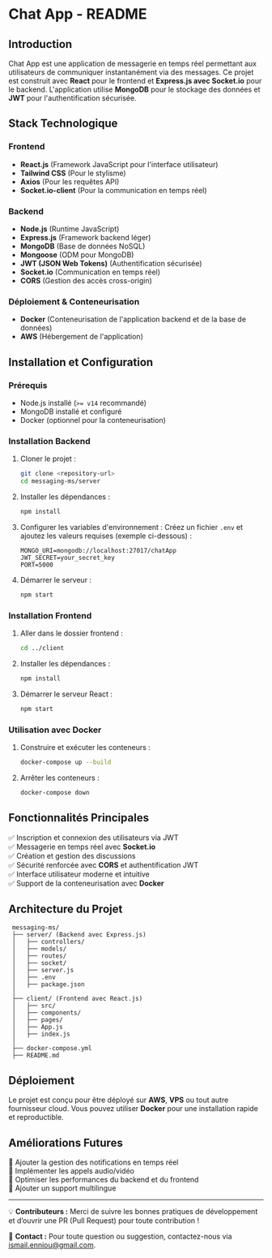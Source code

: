 # Chat App - README

## Introduction

Chat App est une application de messagerie en temps réel permettant aux utilisateurs de communiquer instantanément via des messages. Ce projet est construit avec **React** pour le frontend et **Express.js avec Socket.io** pour le backend. L'application utilise **MongoDB** pour le stockage des données et **JWT** pour l'authentification sécurisée.

## Stack Technologique
### Frontend
- **React.js** (Framework JavaScript pour l'interface utilisateur)
- **Tailwind CSS** (Pour le stylisme)
- **Axios** (Pour les requêtes API)
- **Socket.io-client** (Pour la communication en temps réel)

### Backend
- **Node.js** (Runtime JavaScript)
- **Express.js** (Framework backend léger)
- **MongoDB** (Base de données NoSQL)
- **Mongoose** (ODM pour MongoDB)
- **JWT (JSON Web Tokens)** (Authentification sécurisée)
- **Socket.io** (Communication en temps réel)
- **CORS** (Gestion des accès cross-origin)

### Déploiement & Conteneurisation
- **Docker** (Conteneurisation de l'application backend et de la base de données)
- **AWS** (Hébergement de l'application)

## Installation et Configuration
### Prérequis
- Node.js installé (`>= v14` recommandé)
- MongoDB installé et configuré
- Docker (optionnel pour la conteneurisation)

### Installation Backend
1. Cloner le projet :
   ```sh
   git clone <repository-url>
   cd messaging-ms/server
   ```
2. Installer les dépendances :
   ```sh
   npm install
   ```
3. Configurer les variables d'environnement :
   Créez un fichier `.env` et ajoutez les valeurs requises (exemple ci-dessous) :
   ```env
   MONGO_URI=mongodb://localhost:27017/chatApp
   JWT_SECRET=your_secret_key
   PORT=5000
   ```
4. Démarrer le serveur :
   ```sh
   npm start
   ```

### Installation Frontend
1. Aller dans le dossier frontend :
   ```sh
   cd ../client
   ```
2. Installer les dépendances :
   ```sh
   npm install
   ```
3. Démarrer le serveur React :
   ```sh
   npm start
   ```

### Utilisation avec Docker
1. Construire et exécuter les conteneurs :
   ```sh
   docker-compose up --build
   ```
2. Arrêter les conteneurs :
   ```sh
   docker-compose down
   ```

## Fonctionnalités Principales
✅ Inscription et connexion des utilisateurs via JWT  
✅ Messagerie en temps réel avec **Socket.io**  
✅ Création et gestion des discussions  
✅ Sécurité renforcée avec **CORS** et authentification JWT  
✅ Interface utilisateur moderne et intuitive  
✅ Support de la conteneurisation avec **Docker**  

## Architecture du Projet
```
 messaging-ms/
 ├── server/ (Backend avec Express.js)
 │   ├── controllers/
 │   ├── models/
 │   ├── routes/
 │   ├── socket/
 │   ├── server.js
 │   ├── .env
 │   ├── package.json
 │
 ├── client/ (Frontend avec React.js)
 │   ├── src/
 │   ├── components/
 │   ├── pages/
 │   ├── App.js
 │   ├── index.js
 │
 ├── docker-compose.yml
 ├── README.md
```

## Déploiement
Le projet est conçu pour être déployé sur **AWS**, **VPS** ou tout autre fournisseur cloud. Vous pouvez utiliser **Docker** pour une installation rapide et reproductible.

## Améliorations Futures
🚀 Ajouter la gestion des notifications en temps réel  
🚀 Implémenter les appels audio/vidéo  
🚀 Optimiser les performances du backend et du frontend  
🚀 Ajouter un support multilingue  

---

💡 **Contributeurs :** Merci de suivre les bonnes pratiques de développement et d’ouvrir une PR (Pull Request) pour toute contribution !

📧 **Contact :** Pour toute question ou suggestion, contactez-nous via [ismail.enniou@gmail.com](mailto:ismail.enniou@gmail.com).

